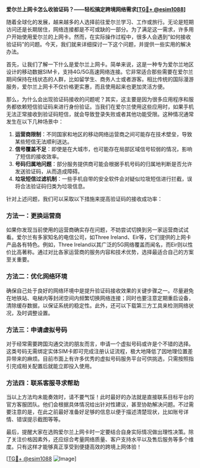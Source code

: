 **爱尔兰上网卡怎么收验证码？——轻松搞定跨境网络需求[[TG💪+ @esim1088](https://t.me/s/esim1088)]**

随着全球化的发展，越来越多的人选择前往爱尔兰学习、工作或旅行。无论是短期访问还是长期居住，网络连接都是不可或缺的一部分。为了满足这一需求，许多用户开始使用爱尔兰的上网卡。然而，在实际操作过程中，很多人会遇到“如何接收验证码”的问题。今天，我们就来详细探讨一下这个问题，并提供一些实用的解决办法。

首先，让我们了解一下什么是爱尔兰上网卡。简单来说，这是一种专为爱尔兰地区设计的移动数据SIM卡，支持4G/5G高速网络连接。它非常适合那些需要在爱尔兰期间保持在线状态的人群，比如留学生、商务人士或者游客。相比传统的国际漫游服务，爱尔兰上网卡不仅价格更实惠，而且使用起来也更加灵活方便。

那么，为什么会出现验证码接收的问题呢？其实，这主要是因为很多应用程序和服务都依赖短信验证码来进行身份验证。当我们在爱尔兰使用这些应用时，如果手机无法正常接收到验证码短信，就会导致登录失败或者其他功能受限。这种情况通常发生在以下几种场景中：

1. **运营商限制**：不同国家和地区的移动网络运营商之间可能存在技术壁垒，导致某些短信无法顺利送达。
2. **信号覆盖不足**：即使是在大城市，也可能存在局部区域信号较弱的情况，影响了短信的接收效率。
3. **号码归属地问题**：部分服务提供商可能会根据手机号码的归属地判断是否允许发送验证码，从而造成障碍。
4. **垃圾短信过滤机制**：一些手机自带的安全软件会对疑似垃圾短信进行拦截，误将合法验证码归类为垃圾信息。

针对上述问题，我们可以采取以下措施来提高验证码的接收成功率：

### 方法一：更换运营商
如果你发现当前使用的运营商确实存在问题，不妨尝试切换到另一家运营商试试看。爱尔兰有多家知名的电信公司，如Three Ireland、Eir等，它们提供的上网卡产品各有特色。例如，Three Ireland以其广泛的5G网络覆盖而闻名，而Eir则以性价比高著称。通过对比各家运营商的服务内容和技术优势，选择最适合自己的方案至关重要。

### 方法二：优化网络环境
确保自己处于良好的网络环境中是提升验证码接收效果的关键步骤之一。尽量避免在地铁站、电梯内等封闭空间内频繁切换网络连接；同时也要注意定期重启设备，清除缓存数据，以保证系统的稳定性。此外，还可以下载第三方工具来检测网络状况，及时调整设置。

### 方法三：申请虚拟号码
对于经常需要跨国沟通交流的朋友而言，申请一个虚拟号码或许是个不错的选择。这类号码无需绑定实体SIM卡即可完成注册认证流程，极大地降低了因地理位置差异带来的麻烦。目前市面上有许多优秀的虚拟号码服务平台可供挑选，只需按照指引完成相关配置后就能立即投入使用。

### 方法四：联系客服寻求帮助
当以上方法均未能奏效时，请不要气馁！此时最好的办法就是直接联系目标平台的官方客服团队。他们会根据具体情况给出针对性建议，甚至协助解决问题。不过需要注意的是，在此之前最好准备好足够的信息以便于描述清楚现状，比如账号详情、错误提示截图等等。

最后，提醒大家在选购爱尔兰上网卡时一定要结合自身实际情况做出理性决策。除了关注价格因素外，还应综合考量网络质量、客户支持水平以及售后服务等多个维度。只有这样才能够真正享受到便捷高效的跨境上网体验！

[[TG💪+ @esim1088](https://t.me/s/esim1088) ![Image](https://i.postimg.cc/4NQfJmqS/Snipaste-2025-05-13-00-14-12.png)]